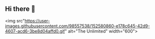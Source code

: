 ## Hi there 👋

<img src"https://user-images.githubusercontent.com/98557538/152580860-e178c645-42d9-4607-acd6-3be8d04affd0.gif" alt="The Unlimited" width="600">
